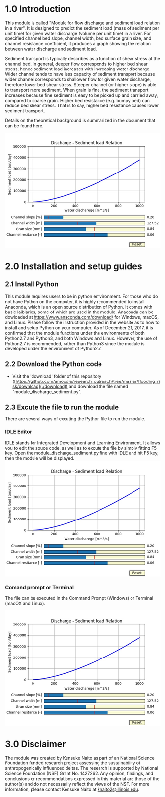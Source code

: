 # 1.0 Introduction

This module is called "Module for flow discharge and sediment load relation in a river". 
It is designed to predict the sediment load (mass of sediment per unit time) for given water discharge (volume per unit time) in a river. 
For specified channel bed slope, channel width, bed surface grain size, and channel resistance coefficient, it produces a graph showing the relation between water discharge and sediment load. 

Sediment transport is typically describes as a function of shear stress at the channel bed. 
In general, deeper flow corresponds to higher bed shear stress; hence sediment load increases with increasing water discharge. 
Wider channel tends to have less capacity of sediment transport because wider channel corresponds to shallower flow for given water discharge, therefore lower bed shear stress. 
Steeper channel (or higher slope) is able to transport more sediment. 
When grain is fine, the sediment transport increases because fine sediment is easy to be picked up and carried away, compared to coarse grain. 
Higher bed resistance (e.g. bumpy bed) can reduce bed shear stress. That is to say, higher bed resistance causes lower sediment transport.

Details on the theoretical background is summarized in the document that can be found here.

![demo image](./demo.jpeg "Demo of GUI")

# 2.0 Installation and setup guides

## 2.1 Install Python
This module requires users to be in python emvironment. 
For those who do not have Python on the computer, it is highly recommended to install Anaconda, which is an open source distribution of Python. 
It comes with basic laiblaries, some of which are used in the module. 
Anaconda can be dowloaded at https://www.anaconda.com/download/ for Windows, macOS, and Linux. 
Please follow the instruction provided in the website as to how to install and setup Python on your computer.
As of December 21, 2017, it is confirmed that the module functions under the environments of both Python2.7 and Python3, and both Windows and Linux.
However, the use of Python2.7 is recommended, rather than Python3 since the module is developed under the environment of Python2.7. 

## 2.2 Download the Python code
* Visit the 'download' folder of this repository ([https://github.com/amoodie/research_outreach/tree/master/flooding_risk/download](./download)) and download the file named "module_discharge_sediment.py".


## 2.3 Excute the file to run the module
There are several ways of excuting the Python file to run the module. 

### IDLE Editor
IDLE stands for Integrated Development and Learning Environment. 
It allows you to edit the souce code, as well as to excute the file by simply fitting F5 key. 
Open the module_discharge_sediment.py fine with IDLE and hit F5 key, then the module will be displayed. 
![demo image](./demo.jpeg "Demo of IDLE")

### Comand prompt or Terminal
The file can be executed in the Command Prompt (Windows) or Terminal (macOX and Linux). 

![demo image](./demo.jpeg "Demo of Command Prompt")

# 3.0 Disclaimer

The module was created by Kensuke Naito as part of an National Science Foundation funded research project assessing the sustainability of anthropogenically influenced deltas.
The research is supported by National Science Foundation (NSF) Grant No. 1427262.
Any opinion, findings, and conclusions or recommendations expressed in this material are those of the author(s) and do not necessarily reflect the views of the NSF.
For more information, please contact Kensuke Naito at knaito2@illinois.edu.
